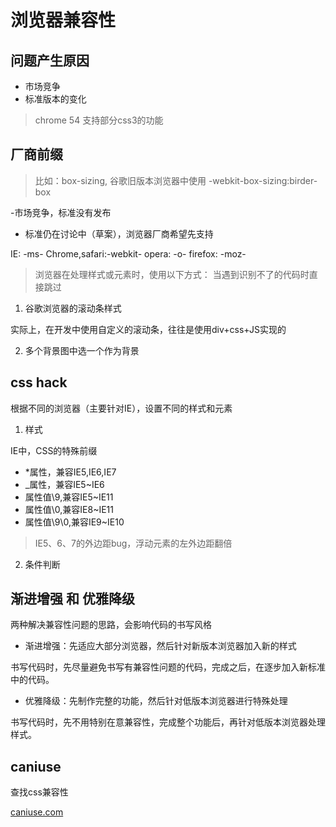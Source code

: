 # 浏览器兼容性

## 问题产生原因

- 市场竞争
- 标准版本的变化

> chrome 54 支持部分css3的功能

## 厂商前缀

> 比如：box-sizing, 谷歌旧版本浏览器中使用 -webkit-box-sizing:birder-box

-市场竞争，标准没有发布
- 标准仍在讨论中（草案），浏览器厂商希望先支持

IE: -ms-
Chrome,safari:-webkit-
opera: -o-
firefox: -moz-

> 浏览器在处理样式或元素时，使用以下方式：
> 当遇到识别不了的代码时直接跳过

1. 谷歌浏览器的滚动条样式

实际上，在开发中使用自定义的滚动条，往往是使用div+css+JS实现的

2. 多个背景图中选一个作为背景

## css hack

根据不同的浏览器（主要针对IE），设置不同的样式和元素

1. 样式

IE中，CSS的特殊前缀

- *属性，兼容IE5,IE6,IE7
- _属性，兼容IE5~IE6
- 属性值\9,兼容IE5~IE11
- 属性值\0,兼容IE8~IE11
- 属性值\9\0,兼容IE9~IE10

> IE5、6、7的外边距bug，浮动元素的左外边距翻倍

2. 条件判断

## 渐进增强 和 优雅降级

两种解决兼容性问题的思路，会影响代码的书写风格

- 渐进增强：先适应大部分浏览器，然后针对新版本浏览器加入新的样式

书写代码时，先尽量避免书写有兼容性问题的代码，完成之后，在逐步加入新标准中的代码。

- 优雅降级：先制作完整的功能，然后针对低版本浏览器进行特殊处理

书写代码时，先不用特别在意兼容性，完成整个功能后，再针对低版本浏览器处理样式。

## caniuse

查找css兼容性

[caniuse.com](https://caniuse.com/)
